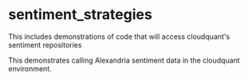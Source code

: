 # sentiment_strategies
This includes demonstrations of code that will access cloudquant's sentiment repositories

This demonstrates calling Alexandria sentiment data in the cloudquant environment.
